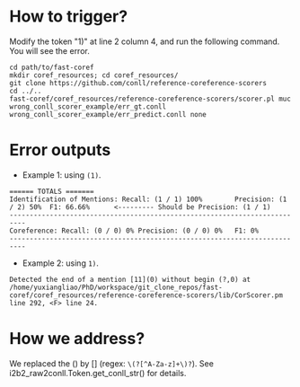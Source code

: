 
# How to trigger?

Modify the token "1)" at line 2 column 4, and run the following command. You will see the error.

```
cd path/to/fast-coref
mkdir coref_resources; cd coref_resources/
git clone https://github.com/conll/reference-coreference-scorers
cd ../..
fast-coref/coref_resources/reference-coreference-scorers/scorer.pl muc wrong_conll_scorer_example/err_gt.conll wrong_conll_scorer_example/err_predict.conll none
```

# Error outputs

- Example 1: using `(1)`.

```
====== TOTALS =======
Identification of Mentions: Recall: (1 / 1) 100%        Precision: (1 / 2) 50%  F1: 66.66%      <--------- Should be Precision: (1 / 1)
--------------------------------------------------------------------------
Coreference: Recall: (0 / 0) 0% Precision: (0 / 0) 0%   F1: 0%
--------------------------------------------------------------------------
```

- Example 2: using `1)`.

```
Detected the end of a mention [11](0) without begin (?,0) at /home/yuxiangliao/PhD/workspace/git_clone_repos/fast-coref/coref_resources/reference-coreference-scorers/lib/CorScorer.pm line 292, <F> line 24.
```

# How we address?

We replaced the () by [] (regex: `\(?[^A-Za-z]+\)?`). See i2b2_raw2conll.Token.get_conll_str() for details.
